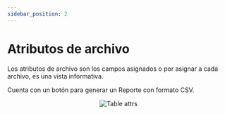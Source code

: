 ```yaml
---
sidebar_position: 2
---
```


# Atributos de archivo

Los atributos de archivo son los campos asignados o por asignar a cada archivo, es una vista informativa.

Cuenta con un botón para generar un Reporte con formato CSV.

<div align="center">
  <img src="/img/work/qry/attrs-archivo/table-attrs-archivo.png" alt="Table attrs" />
</div>
